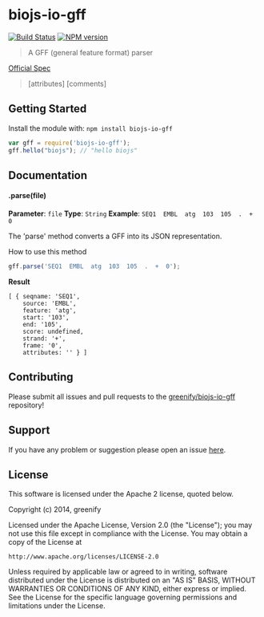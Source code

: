 # biojs-io-gff

[![Build Status](https://secure.travis-ci.org/greenify/biojs-io-gff.png?branch=master)](http://travis-ci.org/greenify/biojs-io-gff)
[![NPM version](https://badge-me.herokuapp.com/api/npm/biojs-io-gff.png)](http://badges.enytc.com/for/npm/biojs-io-gff) 

> A GFF (general feature format) parser

[Official Spec](https://www.sanger.ac.uk/resources/software/gff/spec.html)

>  <seqname> <source> <feature> <start> <end> <score> <strand> <frame> [attributes] [comments]

## Getting Started
Install the module with: `npm install biojs-io-gff`

```javascript
var gff = require('biojs-io-gff');
gff.hello("biojs"); // "hello biojs"
```

## Documentation

#### .parse(file)

**Parameter**: `file`
**Type**: `String`
**Example**: `SEQ1  EMBL  atg  103  105  .  +  0`

The 'parse' method converts a GFF into its JSON representation.

How to use this method

```javascript
gff.parse('SEQ1  EMBL  atg  103  105  .  +  0');
```

__Result__

```
[ { seqname: 'SEQ1',
    source: 'EMBL',
    feature: 'atg',
    start: '103',
    end: '105',
    score: undefined,
    strand: '+',
    frame: '0',
    attributes: '' } ]
```

## Contributing

Please submit all issues and pull requests to the [greenify/biojs-io-gff](http://github.com/greenify/biojs-io-gff) repository!

## Support
If you have any problem or suggestion please open an issue [here](https://github.com/greenify/biojs-io-gff/issues).

## License 


This software is licensed under the Apache 2 license, quoted below.

Copyright (c) 2014, greenify

Licensed under the Apache License, Version 2.0 (the "License"); you may not
use this file except in compliance with the License. You may obtain a copy of
the License at

    http://www.apache.org/licenses/LICENSE-2.0

Unless required by applicable law or agreed to in writing, software
distributed under the License is distributed on an "AS IS" BASIS, WITHOUT
WARRANTIES OR CONDITIONS OF ANY KIND, either express or implied. See the
License for the specific language governing permissions and limitations under
the License.
